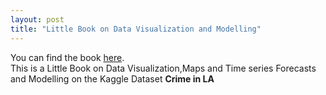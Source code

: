 ```yaml
---
layout: post
title: "Little Book on Data Visualization and Modelling"
---
```


You can find the book [here](http://ambarishg.github.io/books/LittleBookDataViz/).         
 This is a Little Book on Data Visualization,Maps and Time series Forecasts and Modelling on the Kaggle Dataset **Crime in LA**            

